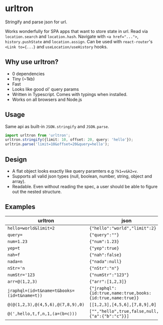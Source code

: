 # urltron

Stringify and parse json for url.

Works wonderfully for SPA apps that want to store state in url. Read via `location.search` and `location.hash`. Navigate with `<a href="...">`, `history.pushState` and `location.assign`. Can be used with `react-router`'s `<Link to={...}` and `useLocation/useHistory` hooks.

## Why use urltron?

- 0 dependencies
- Tiny (~1kb)
- Fast
- Looks like good ol' query params
- Written in Typescript. Comes with typings when installed.
- Works on all browsers and Node.js

## Usage

Same api as built-in `JSON.stringify` and `JSON.parse`.

```ts
import urltron from 'urltron';
urltron.stringify({limit: 10, offset: 20, query: 'hello'});
urltrin.parse('limit=10&offset=20&query=hello');
```

## Design

- A flat object looks exactly like query paramters e.g `?k1=v&k2=v`.
- Supports all valid json types (null, boolean, number, string, object and array).
- Readable. Even without reading the spec, a user should be able to figure out the nested structure.

## Examples

| urltron                                     | json                                                       |
| ------------------------------------------- | ---------------------------------------------------------- |
| `hello=world&limit=2`                       | `{"hello":"world","limit":2}`                              |
| `query=`                                    | `{"query":""}`                                             |
| `num=1.23`                                  | `{"num":1.23}`                                             |
| `yep=t`                                     | `{"yep":true}`                                             |
| `nah=f`                                     | `{"nah":false}`                                            |
| `nada=n`                                    | `{"nada":null}`                                            |
| `nStr='n`                                   | `{"nStr":"n"}`                                             |
| `numStr='123`                               | `{"numStr":"123"}`                                         |
| `arr=@(1,2,3)`                              | `{"arr":[1,2,3]}`                                          |
| `jraphql=(id=t&name=t&books=(id=t&name=t))` | `{"jraphql":{id:true,name:true,books:{id:true,name:true}}` |
| `@(@(1,2,3),@(4,5,6),@(7,8,9),0)`           | `[[1,2,3],[4,5,6],[7,8,9],0]`                              |
| `@(',hello,t,f,n,1,(a=(b=c)))`              | `["","hello",true,false,null,1,{"a":{"b":"c"}}]`           |
